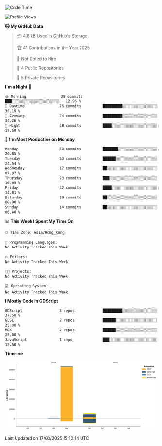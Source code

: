 <!--START_SECTION:waka-->
![Code Time](http://img.shields.io/badge/Code%20Time-0%20secs-blue)

![Profile Views](http://img.shields.io/badge/Profile%20Views-0-blue)

**🐱 My GitHub Data** 

> 📦 4.8 kB Used in GitHub's Storage 
 > 
> 🏆 41 Contributions in the Year 2025
 > 
> 🚫 Not Opted to Hire
 > 
> 📜 4 Public Repositories 
 > 
> 🔑 5 Private Repositories 
 > 
**I'm a Night 🦉** 

```text
🌞 Morning                28 commits          ███░░░░░░░░░░░░░░░░░░░░░░   12.96 % 
🌆 Daytime                76 commits          █████████░░░░░░░░░░░░░░░░   35.19 % 
🌃 Evening                74 commits          █████████░░░░░░░░░░░░░░░░   34.26 % 
🌙 Night                  38 commits          ████░░░░░░░░░░░░░░░░░░░░░   17.59 % 
```
📅 **I'm Most Productive on Monday** 

```text
Monday                   58 commits          ███████░░░░░░░░░░░░░░░░░░   26.85 % 
Tuesday                  53 commits          ██████░░░░░░░░░░░░░░░░░░░   24.54 % 
Wednesday                17 commits          ██░░░░░░░░░░░░░░░░░░░░░░░   07.87 % 
Thursday                 23 commits          ███░░░░░░░░░░░░░░░░░░░░░░   10.65 % 
Friday                   32 commits          ████░░░░░░░░░░░░░░░░░░░░░   14.81 % 
Saturday                 19 commits          ██░░░░░░░░░░░░░░░░░░░░░░░   08.80 % 
Sunday                   14 commits          ██░░░░░░░░░░░░░░░░░░░░░░░   06.48 % 
```


📊 **This Week I Spent My Time On** 

```text
🕑︎ Time Zone: Asia/Hong_Kong

💬 Programming Languages: 
No Activity Tracked This Week

🔥 Editors: 
No Activity Tracked This Week

🐱‍💻 Projects: 
No Activity Tracked This Week

💻 Operating System: 
No Activity Tracked This Week
```

**I Mostly Code in GDScript** 

```text
GDScript                 3 repos             █████████░░░░░░░░░░░░░░░░   37.50 % 
GLSL                     2 repos             ██████░░░░░░░░░░░░░░░░░░░   25.00 % 
MDX                      2 repos             ██████░░░░░░░░░░░░░░░░░░░   25.00 % 
JavaScript               1 repo              ███░░░░░░░░░░░░░░░░░░░░░░   12.50 % 
```



**Timeline**

![Lines of Code chart](https://raw.githubusercontent.com/Pycnocline/Pycnocline/main/assets/bar_graph.png)


 Last Updated on 17/03/2025 15:10:14 UTC
<!--END_SECTION:waka-->
